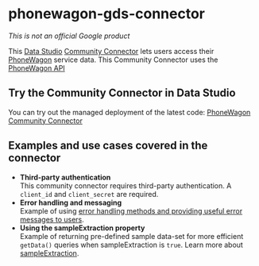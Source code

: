 # phonewagon-gds-connector
*This is not an official Google product*

This [Data Studio](https://datastudio.google.com) [Community
Connector](https://developers.google.com/datastudio/connector) lets users access their
[PhoneWagon](https://phonewagon.com/) service data. This Community
Connector uses the [PhoneWagon API](https://phonewagon.com/api/) 

## Try the Community Connector in Data Studio

You can try out the managed deployment of the latest code: [PhoneWagon Community Connector](https://datastudio.google.com/u/0/datasources/create?connectorId=AKfycbxRJ9ifqWr9HS8M2tZqjQ86Xk5Zp2kaTiTHRtPZWNlV)

## Examples and use cases covered in the connector

- **Third-party authentication**  
  This community connector requires third-party authentication. 
  A `client_id` and `client_secret` are required.
- **Error handling and messaging**  
  Example of using [error handling methods and providing useful error messages
  to users](https://developers.google.com/datastudio/connector/error-handling).
- **Using the sampleExtraction property**  
  Example of returning pre-defined sample data-set for more efficient
  `getData()` queries when sampleExtraction is `true`. Learn more about
  [sampleExtraction](https://developers.google.com/datastudio/connector/reference#getdata).
